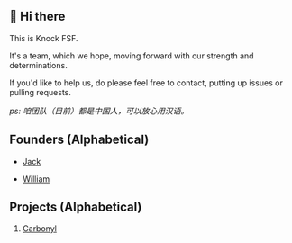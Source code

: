 ## 👋 Hi there

This is Knock FSF.

It's a team, which we hope, moving forward with our strength and determinations.

If you'd like to help us, do please feel free to contact, putting up issues or pulling requests.

*ps: 咱团队（目前）都是中国人，可以放心用汉语。*

## Founders (Alphabetical)

 - [Jack](https://github.com/imJack6)

 - [William](https://github.com/Wilhelm-Lee)

## Projects (Alphabetical)
1. [Carbonyl](https://github.com/Knock-FSF/Carbonyl)

<!--

**Here are some ideas to get you started:**

🙋‍♀️ A short introduction - what is your organization all about?
🌈 Contribution guidelines - how can the community get involved?
👩‍💻 Useful resources - where can the community find your docs? Is there anything else the community should know?
🍿 Fun facts - what does your team eat for breakfast?
🧙 Remember, you can do mighty things with the power of [Markdown](https://docs.github.com/github/writing-on-github/getting-started-with-writing-and-formatting-on-github/basic-writing-and-formatting-syntax)
-->
